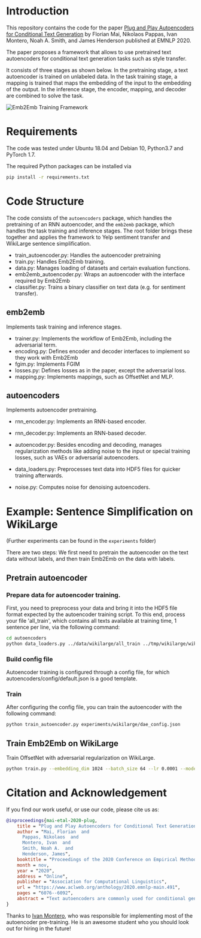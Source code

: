 # Introduction

This repository contains the code for the paper 
[Plug and Play Autoencoders for Conditional Text Generation](https://arxiv.org/abs/2010.02983)
by Florian Mai, Nikolaos Pappas, Ivan Montero, Noah A. Smith, and James Henderson published at EMNLP 2020.

The paper proposes a framework that allows to use pretrained text autoencoders for conditional text
generation tasks such as style transfer.

It consists of three stages as shown below. In the pretraining stage, a text autoencoder is trained on unlabeled data.
In the task training stage, a mapping is trained that maps the embedding of the input to the embedding of the output.
In the inference stage, the encoder, mapping, and decoder are combined to solve the task.


![Emb2Emb Training Framework](images/pnpframework.png)

# Requirements

The code was tested under Ubuntu 18.04 and Debian 10, Python3.7 and PyTorch 1.7.

The required Python packages can be installed via
```bash
pip install -r requirements.txt
```

# Code Structure

The code consists of the `autoencoders` package, which handles the pretraining of an
RNN autoencoder, and the `emb2emb` package, which handles the task training and inference
stages. The root folder brings these together and applies the framework to Yelp sentiment transfer
and WikiLarge sentence simplification.

* train_autoencoder.py: Handles the autoencoder pretraining
* train.py: Handles Emb2Emb training.
* data.py: Manages loading of datasets and certain evaluation functions.
* emb2emb_autoencoder.py: Wraps an autoencoder with the interface required by Emb2Emb
* classifier.py: Trains a binary classifier on text data (e.g. for sentiment transfer).

## emb2emb

Implements task training and inference stages.

* trainer.py: Implements the workflow of Emb2Emb, including the adversarial term.
* encoding.py: Defines encoder and decoder interfaces to implement so they work with Emb2Emb
* fgim.py: Implements FGIM
* losses.py: Defines losses as in the paper, except the adversarial loss.
* mapping.py: Implements mappings, such as OffsetNet and MLP.

## autoencoders
Implements autoencoder pretraining.

* rnn_encoder.py: Implements an RNN-based encoder.
* rnn_decoder.py: Implements an RNN-based decoder.


* autoencoder.py: Besides encoding and decoding, manages regularization methods like adding noise to the input or special training losses, such as VAEs or adversarial autoencoders.
* data_loaders.py: Preprocesses text data into HDF5 files for quicker training afterwards.
* noise.py: Computes noise for denoising autoencoders.

# Example: Sentence Simplification on WikiLarge

(Further experiments can be found in the `experiments` folder)

There are two steps: We first need to pretrain the autoencoder on the text data without labels, and then
train Emb2Emb on the data with labels.

## Pretrain autoencoder

### Prepare data for autoencoder training.
First, you need to preprocess your data and bring it into the HDF5 file format expected by the autoencoder training script.
To this end, process your file 'all_train', which contains all texts available at training time, 1 sentence per line,
via the following command:

```bash
cd autoencoders
python data_loaders.py ../data/wikilarge/all_train ../tmp/wikilarge/wiki.h5 64 -t CharBPETokenizer -mw 30000
```

### Build config file
Autoencoder training is configured through a config file, for which autoencoders/config/default.json is a good template.

### Train
After configuring the config file, you can train the autoencoder with the following command:
```bash
python train_autoencoder.py experiments/wikilarge/dae_config.json
```


## Train Emb2Emb on WikiLarge

Train OffsetNet with adversarial regularization on WikiLarge.

```bash
python train.py --embedding_dim 1024 --batch_size 64 --lr 0.0001 --modeldir ./tmp/wiki-ae/lstmae0.0p010/ --data_fraction 1.0 --n_epochs 10 --n_layers 1 --print_outputs --dataset_path data/wikilarge --validate --mapping offsetnet --hidden_layer_size 1024 --loss cosine --adversarial_regularization --adversarial_lambda 0.032 --outputdir tmp/wikilarge/ --binary_classifier_path no_eval --output_file emnlp_wiki_offset_cosine.csv --real_data_path input --max_prints 20 --device cpu
```

# Citation and Acknowledgement

If you find our work useful, or use our code, please cite us as:

```bibtex
@inproceedings{mai-etal-2020-plug,
    title = "Plug and Play Autoencoders for Conditional Text Generation",
    author = "Mai, Florian  and
      Pappas, Nikolaos  and
      Montero, Ivan  and
      Smith, Noah A.  and
      Henderson, James",
    booktitle = "Proceedings of the 2020 Conference on Empirical Methods in Natural Language Processing (EMNLP)",
    month = nov,
    year = "2020",
    address = "Online",
    publisher = "Association for Computational Linguistics",
    url = "https://www.aclweb.org/anthology/2020.emnlp-main.491",
    pages = "6076--6092",
    abstract = "Text autoencoders are commonly used for conditional generation tasks such as style transfer. We propose methods which are plug and play, where any pretrained autoencoder can be used, and only require learning a mapping within the autoencoder{'}s embedding space, training embedding-to-embedding (Emb2Emb). This reduces the need for labeled training data for the task and makes the training procedure more efficient. Crucial to the success of this method is a loss term for keeping the mapped embedding on the manifold of the autoencoder and a mapping which is trained to navigate the manifold by learning offset vectors. Evaluations on style transfer tasks both with and without sequence-to-sequence supervision show that our method performs better than or comparable to strong baselines while being up to four times faster.",
}
```

Thanks to [Ivan Montero](https://github.com/ivanmontero), who was responsible for
implementing most of the autoencoder pre-training. He is an awesome student who you should look out for hiring in the future! 
